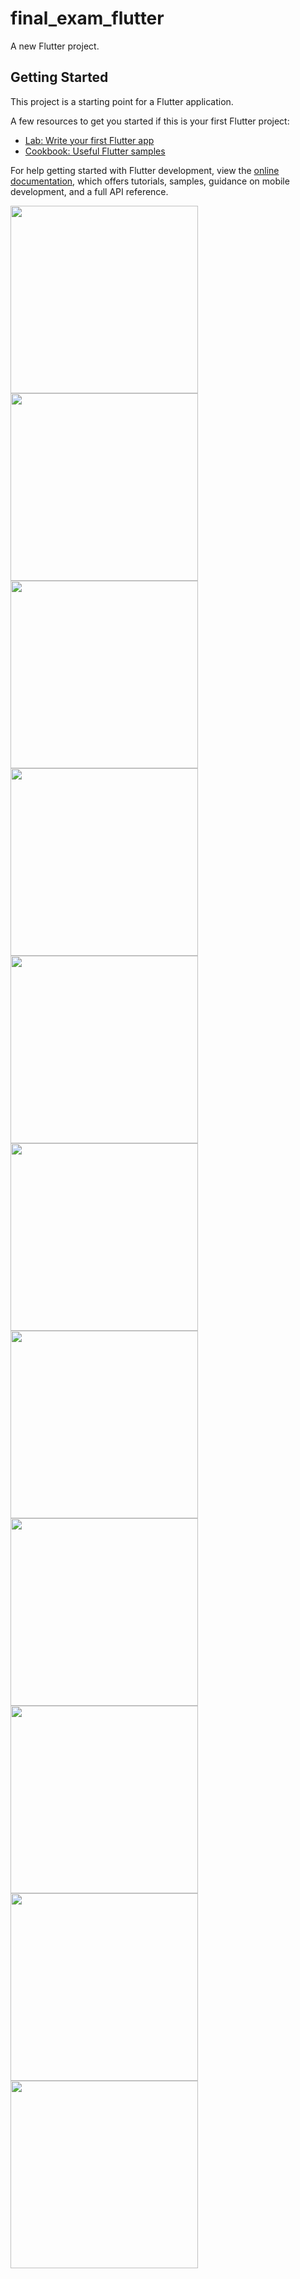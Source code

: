 # final_exam_flutter

A new Flutter project.

## Getting Started

This project is a starting point for a Flutter application.

A few resources to get you started if this is your first Flutter project:

- [Lab: Write your first Flutter app](https://docs.flutter.dev/get-started/codelab)
- [Cookbook: Useful Flutter samples](https://docs.flutter.dev/cookbook)

For help getting started with Flutter development, view the
[online documentation](https://docs.flutter.dev/), which offers tutorials,
samples, guidance on mobile development, and a full API reference.

<img src="https://github.com/Bonikadesai/final_exam_flutter/assets/114163756/fce19d94-db13-4c9e-808b-0480ec9730f6" width="300px">
<img src="https://github.com/Bonikadesai/final_exam_flutter/assets/114163756/d77ad23d-a49a-41b3-8bf6-fc96d2e551ca" width="300px">
<img src="https://github.com/Bonikadesai/final_exam_flutter/assets/114163756/b61a43f9-ac55-45c2-a3c9-819728d9c20e" width="300px">
<img src="https://github.com/Bonikadesai/final_exam_flutter/assets/114163756/8462eb07-57a7-4fb6-ab07-7292c3db8e4a" width="300px">
<img src="https://github.com/Bonikadesai/final_exam_flutter/assets/114163756/1588f703-bddf-48a5-8fd2-730963f86725" width="300px">
<img src="https://github.com/Bonikadesai/final_exam_flutter/assets/114163756/823a9ba3-2308-41c8-a2b9-320e02a4b688" width="300px">
<img src="https://github.com/Bonikadesai/final_exam_flutter/assets/114163756/fc723a34-232f-465a-8298-ec32ffeb06e0" width="300px">
<img src="https://github.com/Bonikadesai/final_exam_flutter/assets/114163756/7909a3ad-a28a-4afa-9366-053c48266b13" width="300px">
<img src="https://github.com/Bonikadesai/final_exam_flutter/assets/114163756/09f7be1e-6de3-498d-9631-30aac118098b" width="300px">
<img src="https://github.com/Bonikadesai/final_exam_flutter/assets/114163756/d0fc9f39-f947-42bf-b3cd-bb783e03859c" width="300px">
<img src="https://github.com/Bonikadesai/final_exam_flutter/assets/114163756/996b3b8b-e38b-438d-8fa7-3408f7e01b2e" width="300px">
